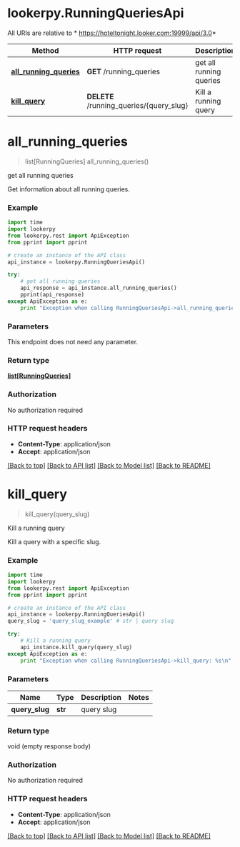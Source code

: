 # lookerpy.RunningQueriesApi

All URIs are relative to * https://hoteltonight.looker.com:19999/api/3.0*

Method | HTTP request | Description
------------- | ------------- | -------------
[**all_running_queries**](RunningQueriesApi.md#all_running_queries) | **GET** /running_queries | get all running queries
[**kill_query**](RunningQueriesApi.md#kill_query) | **DELETE** /running_queries/{query_slug} | Kill a running query


# **all_running_queries**
> list[RunningQueries] all_running_queries()

get all running queries

Get information about all running queries. 

### Example 
```python
import time
import lookerpy
from lookerpy.rest import ApiException
from pprint import pprint

# create an instance of the API class
api_instance = lookerpy.RunningQueriesApi()

try: 
    # get all running queries
    api_response = api_instance.all_running_queries()
    pprint(api_response)
except ApiException as e:
    print "Exception when calling RunningQueriesApi->all_running_queries: %s\n" % e
```

### Parameters
This endpoint does not need any parameter.

### Return type

[**list[RunningQueries]**](RunningQueries.md)

### Authorization

No authorization required

### HTTP request headers

 - **Content-Type**: application/json
 - **Accept**: application/json

[[Back to top]](#) [[Back to API list]](../README.md#documentation-for-api-endpoints) [[Back to Model list]](../README.md#documentation-for-models) [[Back to README]](../README.md)

# **kill_query**
> kill_query(query_slug)

Kill a running query

Kill a query with a specific slug. 

### Example 
```python
import time
import lookerpy
from lookerpy.rest import ApiException
from pprint import pprint

# create an instance of the API class
api_instance = lookerpy.RunningQueriesApi()
query_slug = 'query_slug_example' # str | query slug

try: 
    # Kill a running query
    api_instance.kill_query(query_slug)
except ApiException as e:
    print "Exception when calling RunningQueriesApi->kill_query: %s\n" % e
```

### Parameters

Name | Type | Description  | Notes
------------- | ------------- | ------------- | -------------
 **query_slug** | **str**| query slug | 

### Return type

void (empty response body)

### Authorization

No authorization required

### HTTP request headers

 - **Content-Type**: application/json
 - **Accept**: application/json

[[Back to top]](#) [[Back to API list]](../README.md#documentation-for-api-endpoints) [[Back to Model list]](../README.md#documentation-for-models) [[Back to README]](../README.md)


